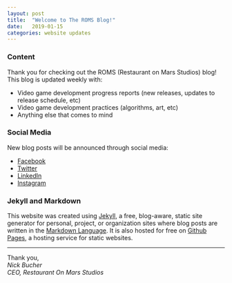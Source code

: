 ```yaml
---
layout: post
title:  "Welcome to The ROMS Blog!"
date:   2019-01-15
categories: website updates
---
```


### Content

Thank you for checking out the ROMS (Restaurant on Mars Studios) blog! This blog is updated weekly with:

* Video game development progress reports (new releases, updates to release schedule, etc)
* Video game development practices (algorithms, art, etc)
* Anything else that comes to mind

### Social Media

New blog posts will be announced through social media:

* [Facebook](https://www.facebook.com/ROMStudios) 
* [Twitter](https://twitter.com/rom_studios?lang=en) 
* [LinkedIn](https://www.linkedin.com/company/restaurant-on-mars-studios/) 
* [Instagram](https://www.instagram.com/restaurantonmarsstudios/)


### Jekyll and Markdown
This website was created using [Jekyll](https://jekyllrb.com/), a free, blog-aware, static site generator for personal, project, or organization sites where blog posts are written in the [Markdown Language](https://en.wikipedia.org/wiki/Markdown). It is also hosted for free on [Github Pages](https://pages.github.com/), a hosting service for static websites.

---

Thank you,  
_Nick Bucher_  
_CEO, Restaurant On Mars Studios_